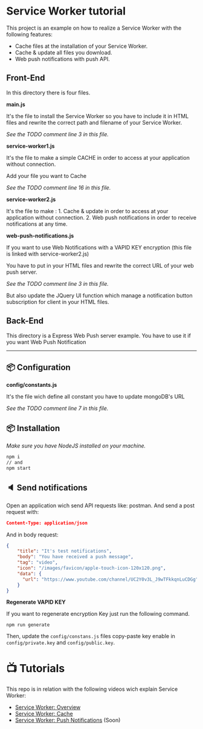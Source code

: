 # Service Worker tutorial

This project is an example on how to realize a Service Worker with the following features:

- Cache files at the installation of your Service Worker.
- Cache & update all files you download.
- Web push notifications with push API.


## Front-End
In this directory there is four files.

**main.js**

It's the file to install the Service Worker so you have to include it in HTML files and rewrite the correct path and filename of your Service Worker.

*See the TODO comment line 3 in this file.*

**service-worker1.js**

It's the file to make a simple CACHE in order to access at your application without connection.

Add your file you want to Cache

*See the TODO comment line 16 in this file.*

**service-worker2.js**

It's the file to make :
    1. Cache & update in order to access at your application without connection.
    2. Web push notifications in order to receive notifications at any time.

**web-push-notifications.js**

If you want to use Web Notifications with a VAPID KEY encryption (this file is linked with service-worker2.js)

You have to put in your HTML files and rewrite the correct URL of your web push server.

*See the TODO comment line 3 in this file.*

But also update the JQuery UI function which manage a notification button subscription for client in your HTML files.

## Back-End

This directory is a Express Web Push server example. You have to use it if you want Web Push Notification

___ 
## :package: Configuration

**config/constants.js**

It's the file wich define all constant you have to update mongoDB's URL

*See the TODO comment line 7 in this file.*

## :package: Installation

*Make sure you have NodeJS installed on your machine.*

```bash
npm i
// and
npm start
```


## :speaker: Send notifications

Open an application wich send API requests like: postman.
And send a post request with:
```json
Content-Type: application/json
```
And in body request:
```json
{
    "title": "It's test notifications",
    "body": "You have received a push message",
    "tag": "video",
    "icon": "/images/favicon/apple-touch-icon-120x120.png",
    "data": {
      "url": "https://www.youtube.com/channel/UC2Y0v3L_J9wTFkkqnLuCDGg"
    }
}
```

**Regenerate VAPID KEY**

If you want to regenerate encryption Key just run the following command.

```
npm run generate
```

Then, update the `config/constans.js` files copy-paste key enable in `config/private.key` and `config/public.key`.

# :tv: Tutorials
This repo is in relation with the following videos wich explain Service Worker:

- [Service Worker: Overview](https://youtu.be/WEcMfFIsl2M)
- [Service Worker: Cache](https://youtu.be/iDCe6bT8U_Y)
- [Service Worker: Push Notifications]() (Soon)
